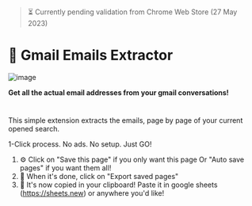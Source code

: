 > ⏳ Currently pending validation from Chrome Web Store (27 May 2023)
# 💌 Gmail Emails Extractor

![image](https://i.imgur.com/7JiNihE.png)

**Get all the actual email addresses from your gmail conversations!**
#
This simple extension extracts the emails, page by page of your current opened search.

1-Click process. No ads. No setup. Just GO!

1. ⚙️ Click on "Save this page" if you only want this page
    Or "Auto save pages" if you want them all!
2. 💾 When it's done, click on "Export saved pages"
3. 🎉 It's now copied in your clipboard! 
    Paste it in google sheets (https://sheets.new) or anywhere you'd like!

